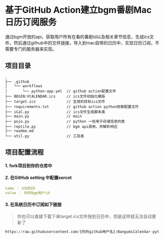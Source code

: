 # 基于GitHub Action建立bgm番剧Mac日历订阅服务

​	通过bgm开放的api，获取用户所有在看的番剧id以及相关章节信息，生成ics文件，然后通过github中的文件链接，导入到mac自带的日历中，实现日历订阅，不需要专门的服务器来实现。

## 项目目录

```shell
.
├── .github  
│   └── workflows
│       └── python-app.yml  // github action配置文件
├── BEGIN:VCALENDAR.ics     // ics文件初始化模版
├── target.ics              // 生成的目标ics文件
├── requirements.txt        // github action python依赖配置文件
├── iCal.py                 // ics文件生成脚本类
├── main.py                 // main
├── pojo.py                 // python 一些用于存储信息的类
├── reptile.py              // bgm api调用，并解析响应
├── readme.md    
└── util.py                 // 工具类 
```

## 项目配置流程

#### 1. fork项目到你的仓库中

#### 2. 在GitHub setting 中配置sercet

```yaml
name ： USERID
value ： 你的bgm用户id
```

#### 3. 在系统日历中订阅如下链接

> 你也可以直接下载下来target.ics文件拖到日历中，但是这样就无法自动更新了

```python
https://raw.githubusercontent.com/{你的github用户名}/BangumiCalendar-python/main/target.ics
```

